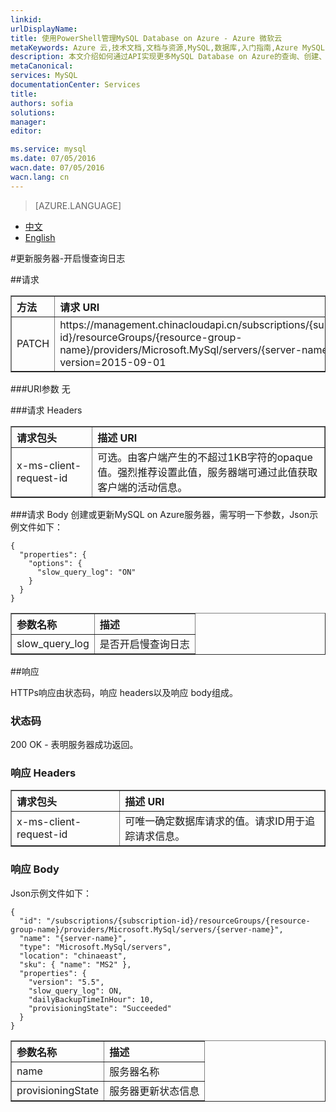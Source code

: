 ```yaml
---
linkid: 
urlDisplayName: 
title: 使用PowerShell管理MySQL Database on Azure - Azure 微软云
metaKeywords: Azure 云,技术文档,文档与资源,MySQL,数据库,入门指南,Azure MySQL, MySQL PaaS,Azure MySQL PaaS, API, Azure MySQL Service, Azure RDS
description: 本文介绍如何通过API实现更多MySQL Database on Azure的查询、创建、修改、删除等操作。
metaCanonical: 
services: MySQL
documentationCenter: Services
title: 
authors: sofia
solutions: 
manager: 
editor: 

ms.service: mysql
ms.date: 07/05/2016
wacn.date: 07/05/2016
wacn.lang: cn
---
```


> [AZURE.LANGUAGE]
- [中文](./mysql-database-api-slowquerylog.md)
- [English](./mysql-database-enus-api-slowquerylog.md)

#更新服务器-开启慢查询日志

##请求
<table width="100%" border="1" cellspacing="0" cellpadding="0">
  <th align="left"><strong>方法</strong>
    </td>
  <th align="left"><strong>请求 URI</strong>
    </td>
  
  <tr>
    <td>PATCH    </td>
    <td>https://management.chinacloudapi.cn/subscriptions/{subscription-id}/resourceGroups/{resource-group-name}/providers/Microsoft.MySql/servers/{server-name}?api-version=2015-09-01</td>
  </tr>
</table>

###URI参数
无

###请求 Headers
<table width="100%" border="1" cellspacing="0" cellpadding="0">
  <th align="left"><strong>请求包头</strong>
    </td>
  <th align="left"><strong>描述 URI</strong>
    </td>
  
  <tr>
    <td>x-ms-client-request-id</td>
    <td>可选。由客户端产生的不超过1KB字符的opaque值。强烈推荐设置此值，服务器端可通过此值获取客户端的活动信息。</td>
  </tr>
</table>

###请求 Body
创建或更新MySQL on Azure服务器，需写明一下参数，Json示例文件如下：
```
{
  "properties": {
    "options": {
      "slow_query_log": "ON"
    }
  }
}
```
<table width="100%" border="1" cellspacing="0" cellpadding="0">
  <th align="left"><strong>参数名称</strong>
    </td>
  <th align="left"><strong>描述</strong>
    </td>
  <tr>
    <td>slow_query_log</td>
    <td>是否开启慢查询日志</td>
  </tr>
</table>

##响应

HTTPs响应由状态码，响应 headers以及响应 body组成。
### 状态码
200 OK - 表明服务器成功返回。

### 响应 Headers

<table width="100%" border="1" cellspacing="0" cellpadding="0">
  <th align="left"><strong>请求包头</strong>
    </td>
  <th align="left"><strong>描述 URI</strong>
    </td>
  
  <tr>
    <td>x-ms-client-request-id</td>
    <td>可唯一确定数据库请求的值。请求ID用于追踪请求信息。</td>
  </tr>
</table>

### 响应 Body
Json示例文件如下：
```
{
  "id": "/subscriptions/{subscription-id}/resourceGroups/{resource-group-name}/providers/Microsoft.MySql/servers/{server-name}",
  "name": "{server-name}",
  "type": "Microsoft.MySql/servers",
  "location": "chinaeast",
  "sku": { "name": "MS2" },
  "properties": {
    "version": "5.5",
	"slow_query_log": ON,
    "dailyBackupTimeInHour": 10,
    "provisioningState": "Succeeded"
  }
}
```
<table width="100%" border="1" cellspacing="0" cellpadding="0">
  <th align="left"><strong>参数名称</strong>
    </td>
  <th align="left"><strong>描述</strong>
    </td>
  
  <tr>
    <td>name</td>
    <td>服务器名称</td>
  </tr>
  <tr>
    <td>provisioningState</td>
    <td>服务器更新状态信息</td>
  </tr>
</table>